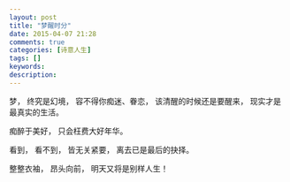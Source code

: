 ```yaml
---
layout: post
title: "梦醒时分"
date: 2015-04-07 21:28
comments: true
categories: [诗意人生]
tags: []
keywords: 
description: 
---
```

梦，
终究是幻境，
容不得你痴迷、眷恋，
该清醒的时候还是要醒来，
现实才是最真实的生活。


痴醉于美好，
只会枉费大好年华。


看到，
看不到，
皆无关紧要，
离去已是最后的抉择。


整整衣袖，
昂头向前，
明天又将是别样人生！